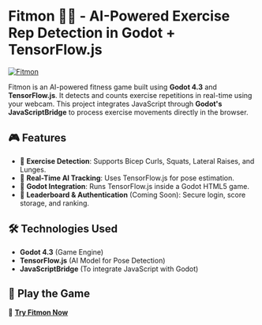 # Fitmon 🏋️‍♂️ - AI-Powered Exercise Rep Detection in Godot + TensorFlow.js

[![Fitmon](https://fitmon-mocha.vercel.app/)](https://fitmon-mocha.vercel.app/)

Fitmon is an AI-powered fitness game built using **Godot 4.3** and **TensorFlow.js**. It detects and counts exercise repetitions in real-time using your webcam. This project integrates JavaScript through **Godot's JavaScriptBridge** to process exercise movements directly in the browser.

## 🎮 Features
- 🔹 **Exercise Detection**: Supports Bicep Curls, Squats, Lateral Raises, and Lunges.
- 🔹 **Real-Time AI Tracking**: Uses TensorFlow.js for pose estimation.
- 🔹 **Godot Integration**: Runs TensorFlow.js inside a Godot HTML5 game.
- 🔹 **Leaderboard & Authentication** (Coming Soon): Secure login, score storage, and ranking.

## 🛠️ Technologies Used
- **Godot 4.3** (Game Engine)
- **TensorFlow.js** (AI Model for Pose Detection)
- **JavaScriptBridge** (To integrate JavaScript with Godot)

## 🚀 Play the Game  
🔗 **[Try Fitmon Now](https://fitmon-mocha.vercel.app/)**  
